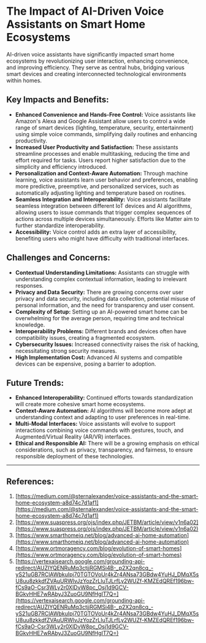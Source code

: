 # The Impact of AI-Driven Voice Assistants on Smart Home Ecosystems

AI-driven voice assistants have significantly impacted smart home ecosystems by revolutionizing user interaction, enhancing convenience, and improving efficiency. They serve as central hubs, bridging various smart devices and creating interconnected technological environments within homes.

## Key Impacts and Benefits:

*   **Enhanced Convenience and Hands-Free Control:** Voice assistants like Amazon's Alexa and Google Assistant allow users to control a wide range of smart devices (lighting, temperature, security, entertainment) using simple voice commands, simplifying daily routines and enhancing productivity.
*   **Increased User Productivity and Satisfaction:** These assistants streamline processes and enable multitasking, reducing the time and effort required for tasks. Users report higher satisfaction due to the simplicity and efficiency introduced.
*   **Personalization and Context-Aware Automation:** Through machine learning, voice assistants learn user behavior and preferences, enabling more predictive, preemptive, and personalized services, such as automatically adjusting lighting and temperature based on routines.
*   **Seamless Integration and Interoperability:** Voice assistants facilitate seamless integration between different IoT devices and AI algorithms, allowing users to issue commands that trigger complex sequences of actions across multiple devices simultaneously. Efforts like Matter aim to further standardize interoperability.
*   **Accessibility:** Voice control adds an extra layer of accessibility, benefiting users who might have difficulty with traditional interfaces.

## Challenges and Concerns:

*   **Contextual Understanding Limitations:** Assistants can struggle with understanding complex contextual information, leading to irrelevant responses.
*   **Privacy and Data Security:** There are growing concerns over user privacy and data security, including data collection, potential misuse of personal information, and the need for transparency and user consent.
*   **Complexity of Setup:** Setting up an AI-powered smart home can be overwhelming for the average person, requiring time and technical knowledge.
*   **Interoperability Problems:** Different brands and devices often have compatibility issues, creating a fragmented ecosystem.
*   **Cybersecurity Issues:** Increased connectivity raises the risk of hacking, necessitating strong security measures.
*   **High Implementation Cost:** Advanced AI systems and compatible devices can be expensive, posing a barrier to adoption.

## Future Trends:

*   **Enhanced Interoperability:** Continued efforts towards standardization will create more cohesive smart home ecosystems.
*   **Context-Aware Automation:** AI algorithms will become more adept at understanding context and adapting to user preferences in real-time.
*   **Multi-Modal Interfaces:** Voice assistants will evolve to support interactions combining voice commands with gestures, touch, and Augmented/Virtual Reality (AR/VR) interfaces.
*   **Ethical and Responsible AI:** There will be a growing emphasis on ethical considerations, such as privacy, transparency, and fairness, to ensure responsible deployment of these technologies.

---
## References:

1.  [https://medium.com/@sternalexander/voice-assistants-and-the-smart-home-ecosystem-a8d74c7d1af1](https://medium.com/@sternalexander/voice-assistants-and-the-smart-home-ecosystem-a8d74c7d1af1)
2.  [https://www.suaspress.org/ojs/index.php/JETBM/article/view/v1n6a02](https://www.suaspress.org/ojs/index.php/JETBM/article/view/v1n6a02)
3.  [https://www.smarthomeiq.net/blog/advanced-ai-home-automation](https://www.smarthomeiq.net/blog/advanced-ai-home-automation)
4.  [https://www.ortmoragency.com/blog/evolution-of-smart-homes](https://www.ortmoragency.com/blog/evolution-of-smart-homes)
5.  [https://vertexaisearch.google.com/grounding-api-redirect/AUZIYQENRuMq3ctjjRGMSi4B-_p2X2qn8cq_-yS21uGB7RClAWbkuIpj70TGTOVoUr4kZr4ANsa73GBdw4YuHJ_DMqX5sU8uu8zkkdfZVAuURWlvJzYozZrLIuTJLrfLy2WUZf-KMZEdQREf196bw-fCs9aO-Csr3WLy2r0XlDvW8pc_Osj1d9GCV-BGkvHHE7wRAbyJ3ZuoGU9NfHgIT7Q=](https://vertexaisearch.google.com/grounding-api-redirect/AUZIYQENRuMq3ctjjRGMSi4B-_p2X2qn8cq_-yS21uGB7RClAWbkuIpj70TGTOVoUr4kZr4ANsa73GBdw4YuHJ_DMqX5sU8uu8zkkdfZVAuURWlvJzYozZrLIuTJLrfLy2WUZf-KMZEdQREf196bw-fCs9aO-Csr3WLy2r0XlDvW8pc_Osj1d9GCV-BGkvHHE7wRAbyJ3ZuoGU9NfHgIT7Q=)